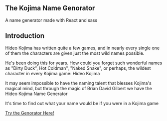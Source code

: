 ## The Kojima Name Genorator

A name generator made with React and sass


## Introduction

Hideo Kojima has written quite a few games, and in nearly every single one of them the characters are given just the most wild names possible.

He's been doing this for years. How could you forget such wonderful names as "Dirty Duck", Hot Coldman", "Naked Snake", or perhaps, the wildest character in every Kojima game: Hideo Kojima

It may seem impossible to have the naming talent that blesses Kojima's magical mind, but through the magic of Brian David Gilbert we have the Hideo Kojima Name Generator

It's time to find out what your name would be if you were in a Kojima game


[Try the Genorator Here!](https://www.siggagreen.com/kojima)
